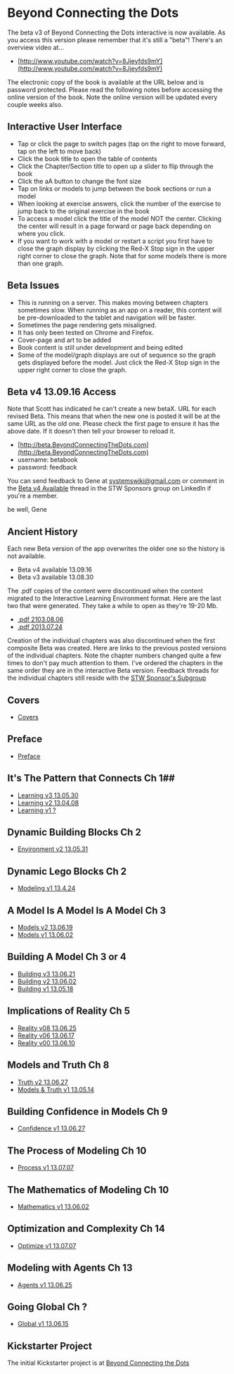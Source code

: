 # Beyond Connecting the Dots #

The beta v3 of Beyond Connecting the Dots interactive is now available. As you access this version please remember that it's still a "beta"! There's an overview video at...

* [http://www.youtube.com/watch?v=8Jjeyfds9mY](http://www.youtube.com/watch?v=8Jjeyfds9mY)

The electronic copy of the book is available at the URL below and is password protected. Please read the following notes before accessing the online version of the book. Note the online version will be updated every couple weeks also.

## Interactive User Interface ##

* Tap or click the page to switch pages (tap on the right to move forward, tap on the left to move back) 
* Click the book title to open the table of contents 
* Click the Chapter/Section title to open up a slider to flip through the book 
* Click the aA button to change the font size 
* Tap on links or models to jump between the book sections or run a model 
* When looking at exercise answers, click the number of the exercise to jump back to the original exercise in the book 
* To access a model click the title of the model NOT the center. Clicking the center will result in a page forward or page back depending on where you click. 
* If you want to work with a model or restart a script you first have to close the graph display by clicking the Red-X Stop sign in the upper right corner to close the graph. Note that for some models there is more than one graph. 

## Beta Issues ##

* This is running on a server. This makes moving between chapters sometimes slow. When running as an app on a reader, this content will be pre-downloaded to the tablet and navigation will be faster. 
* Sometimes the page rendering gets misaligned. 
* It has only been tested on Chrome and Firefox. 
* Cover-page and art to be added 
* Book content is still under development and being edited 
* Some of the model/graph displays are out of sequence so the graph gets displayed before the model. Just click the Red-X Stop sign in the upper right corner to close the graph. 

## Beta v4 13.09.16 Access ##

Note that Scott has indicated he can't create a new betaX. URL for each revised Beta. This means that when the new one is posted it will be at the same URL as the old one. Please check the first page to ensure it has the above date. If it doesn't then tell your browser to reload it.

* [http://beta.BeyondConnectingTheDots.com](http://beta.BeyondConnectingTheDots.com) 
* username: betabook 
* password: feedback

You can send feedback to Gene at systemswiki@gmail.com or comment in the [Beta v4 Available](http://linkd.in/14WyUzp) thread in the STW Sponsors group on LinkedIn if you're a member.

be well, 
Gene

## Ancient History ##

Each new Beta version of the app overwrites the older one so the history is not available.

- Beta v4 available 13.09.16
- Beta v3 available 13.08.30

The .pdf copies of the content were discontinued when the content migrated to the Interactive Learning Environment format. Here are the last two that were generated. They take a while to open as they're 19-20 Mb.

- [.pdf 2103.08.06](http://www.systemswiki.org/bctd/Book.pdf)
- [.pdf 2013.07.24](http://www.systemswiki.org/bctd/Book-2013-07-24.pdf)

Creation of the individual chapters was also discontinued when the first composite Beta was created. Here are links to the previous posted versions of the individual chapters. Note the chapter numbers changed quite a few times to don't pay much attention to them. I've ordered the chapters in the same order they are in the interactive Beta version. Feedback threads for the individual chapters still reside with the [STW Sponsor's Subgroup](http://www.linkedin.com/groups?gid=4894041)

## Covers ##
- [Covers](http://www.systemswiki.org/bctd/covers/)

## Preface ##
- [Preface](http://www.systemswiki.org/bctd/Preface/preface.html)

## It's The Pattern that Connects Ch 1##
- [Learning v3 13.05.30](http://www.systemswiki.org/bctd/learning-v3/learning.html)
- [Learning v2 13.04.08](http://www.systemswiki.org/bctd/learning-v2/learning.html)
- [Learning v1 ?](http://www.systemswiki.org/bctd/learning-v1/learning.html)

## Dynamic Building Blocks Ch 2 ##
- [Environment v2 13.05.31](http://www.systemswiki.org/bctd/environment-v2/environment.html)

## Dynamic Lego Blocks Ch 2 ##
- [Modeling v1 13.4.24](http://www.systemswiki.org/bctd/modeling-v1/modeling.html)

## A Model Is A Model Is A Model Ch 3 ##
- [Models v2 13.06.19](http://www.systemswiki.org/bctd/models-v2/models.html)
- [Models v1 13.06.02](http://www.systemswiki.org/bctd/models-v1/models.html)

## Building A Model Ch 3 or 4 ##
- [Building v3 13.06.21](http://www.systemswiki.org/bctd/building-v3/building.html)
- [Building v2 13.06.02](http://www.systemswiki.org/bctd/building-v2/building.html)
- [Building v1 13.05.18](http://www.systemswiki.org/bctd/building-v1/building.html)

## Implications of Reality Ch 5 ##
- [Reality v08 13.06.25](http://www.systemswiki.org/bctd/reality-v08/reality.html)
- [Reality v06 13.06.17](http://www.systemswiki.org/bctd/reality-v06/reality.html)
- [Reality v00 13.06.10](http://www.systemswiki.org/bctd/reality-v0/reality.html)

## Models and Truth Ch 8 ##
- [Truth v2 13.06.27](http://www.systemswiki.org/bctd/truth-v2.pdf)
- [Models & Truth v1 13.05.14](http://www.systemswiki.org/bctd/ModelsAndTruth-v1.pdf)

## Building Confidence in Models Ch 9 ##
- [Confidence v1 13.06.27](http://www.systemswiki.org/bctd/confidence-v1.pdf)

## The Process of Modeling Ch 10 ##
- [Process v1 13.07.07](http://www.systemswiki.org/bctd/process-v1.pdf)

## The Mathematics of Modeling Ch 10 ##
- [Mathematics v1 13.06.02](http://www.systemswiki.org/bctd/mathematics-v1.pdf)

## Optimization and Complexity Ch 14 ##
- [Optimize v1 13.07.07](http://www.systemswiki.org/bctd/optimize-v1.pdf)

## Modeling with Agents Ch 13 ##
- [Agents v1 13.06.25](http://www.systemswiki.org/bctd/agents-v1.pdf)

## Going Global Ch ? #
- [Global v1 13.06.15](http://www.systemswiki.org/bctd/global-v1.pdf)

## Kickstarter Project ##

The initial Kickstarter project is at [Beyond Connecting the Dots](http://www.kickstarter.com/projects/605480326/beyond-connecting-the-dots)